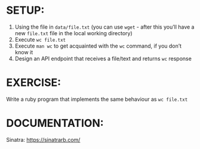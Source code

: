 # SETUP:

1. Using the file in `data/file.txt` (you can use `wget` - after this you’ll have a new `file.txt` file in the local working directory)
2. Execute `wc file.txt`
3. Execute `man wc` to get acquainted with the `wc` command, if you don’t know it
4. Design an API endpoint that receives a file/text and returns `wc` response


# EXERCISE:

Write a ruby program that implements the same behaviour as `wc file.txt`

# DOCUMENTATION:

Sinatra: https://sinatrarb.com/
